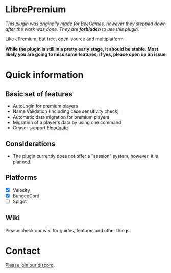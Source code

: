 # LibrePremium

*This plugin was originally made for BeeGames, however they stepped down after the work was done. They are **forbidden**
to use this plugin.*

Like JPremium, but free, open-source and multiplatform

**While the plugin is still in a pretty early stage, it should be stable. Most likely you are going to miss some features, if yes, please open up an issue**

# Quick information

## Basic set of features

- AutoLogin for premium players
- Name Validation (Including case sensitivity check)
- Automatic data migration for premium players
- Migration of a player's data by using one command
- Geyser support [Floodgate](https://github.com/kyngs/LibrePremium/wiki/Floodgate)

## Considerations

- The plugin currently does not offer a "session" system, however, it is planned.

## Platforms

- [x] Velocity
- [x] BungeeCord
- [ ] Spigot

## Wiki

Please check our wiki for guides, features and other things.

# Contact

[Please join our discord](https://discord.gg/HP3CSfCv2v).

